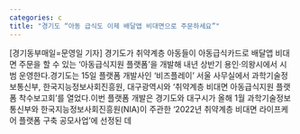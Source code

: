 ```yaml
---
categories: c
title: "경기도 “아동 급식도 이제 배달앱 비대면으로 주문하세요”"
---
```

[경기동부매일=문영일 기자] 경기도가 취약계층 아동들이 아동급식카드로 배달앱 비대면 주문을 할 수 있는 ‘아동급식지원 플랫폼’을 개발해 내년 상반기 용인·의왕시에서 시범 운영한다.경기도는 15일 플랫폼 개발사인 ‘비즈플레이’ 서울 사무실에서 과학기술정보통신부, 한국지능정보사회진흥원, 대구광역시와 ‘취약계층 비대면 아동급식지원 플랫폼 착수보고회’를 열었다.이번 플랫폼 개발은 경기도와 대구시가 올해 1월 과학기술정보통신부와 한국지능정보사회진흥원(NIA)이 주관한 ‘2022년 취약계층 비대면 라이프케어 플랫폼 구축 공모사업’에 선정된 데